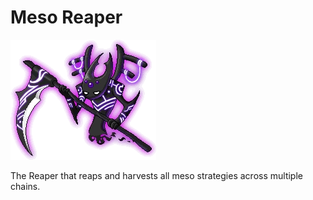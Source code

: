 # Meso Reaper

![Meso Reaper](/Mob_Reaper_Specter.webp)


The Reaper that reaps and harvests all meso strategies across multiple chains.